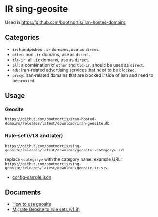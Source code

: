 # IR sing-geosite

Used in https://github.com/bootmortis/iran-hosted-domains


## Categories
- `ir`: handpicked `.ir` domains, use as `direct`.
- `other`: non `.ir` domains, use as `direct`.
- `tld-ir`: all `.ir` domains, use as `direct`.
- `all`: a combination of `other` and `tld-ir`, should be used as `direct`.
- `ads`: Iran-related advertising services that need to be `blocked`.
- `proxy`: Iran-related domains that are blocked inside of iran and need to be `proxied`.

## Usage

### Geosite
`https://github.com/bootmortis/iran-hosted-domains/releases/latest/download/iran-geosite.db`

### Rule-set (v1.8 and later)
`https://github.com/bootmortis/sing-geosite/releases/latest/download/geosite-<category>.srs`  
  
replace `<category>` with the category name. example URL:  
`https://github.com/bootmortis/sing-geosite/releases/latest/download/geosite-ir.srs`  

- [config-sample.json](https://github.com/amin2plus/sing-geosite/blob/da3348fba5deed32272da24279f9a92f68fa43d5/singbox-config-example.json)

## Documents
- [How to use geosite](https://github.com/bootmortis/iran-hosted-domains?tab=readme-ov-file#sing-box)
- [Migrate Geosite to rule sets (v1.8)](https://sing-box.sagernet.org/migration/#migrate-geosite-to-rule-sets)
